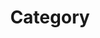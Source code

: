 ---
title: "Category"
layout: categories
permalink: /categories/
author_profile: true
sidebar_main: true
categories: web
---